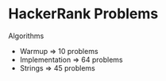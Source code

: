 # HackerRank Problems

Algorithms
- Warmup => 10 problems
- Implementation => 64 problems
- Strings => 45 problems
